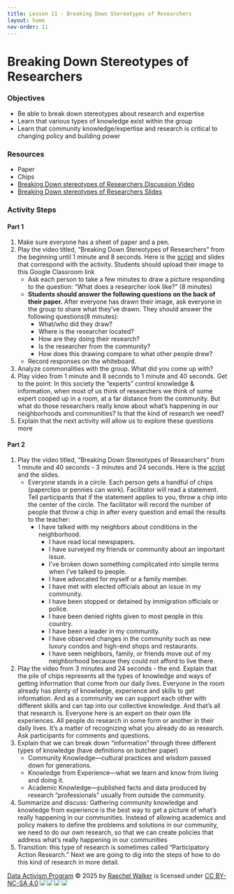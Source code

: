 ```yaml
---
title: Lesson 11 - Breaking Down Stereotypes of Researchers
layout: home
nav-order: 11
---
```


<script>
  if (localStorage.getItem("formFilled") !== "true") {
    window.location.href = "/";
  }
</script>


 # Breaking Down Stereotypes of Researchers

### Objectives
- Be able to break down stereotypes about research and expertise
- Learn that various types of knowledge exist within the group
- Learn that community knowledge/expertise and research is critical to changing policy and building power

### Resources
- Paper
- Chips
- <a href = "https://drive.google.com/file/d/1bRICBsqy1a5EYa41KEDPcqgkNmp1wWsx/view?usp=drive_link">Breaking Down stereotypes of Researchers Discussion Video</a>
- <a href = "https://drive.google.com/file/d/10HgKeK3H_07nlnffojd5Qa67LX7R1Jyf/view?usp=drive_link">Breaking Down stereotypes of Researchers Slides</a>

### Activity Steps
#### Part 1

1. Make sure everyone has a sheet of paper and a pen.
2. Play the video titled, “Breaking Down Stereotypes of Researchers” from the beginning until 1 minute and 8 seconds. Here is the <a href = "https://docs.google.com/document/d/1HC4a5uqU4JLb8kXGGh_mp81NKAdlNYSluxeiM-SSfzk/edit?tab=t.0">script</a> and slides that correspond with the activity. Students should upload their image to this Google Classroom link
    - Ask each person to take a few minutes to draw a picture responding to the question: “What does a researcher look like?” (8 minutes)
    - **Students should answer the following questions on the back of their paper.** After everyone has drawn their image, ask everyone in the group to share what  they’ve drawn. They should answer the following questions(8 minutes): 
        - What/who did they draw? 
        - Where is the researcher located? 
        - How are they doing their research? 
        - Is the researcher from the community?
        - How does this drawing compare to what other people drew?
    - Record responses on the whiteboard.
3. Analyze commonalities with the group. What did you come up with?
4. Play video from 1 minute and 8 seconds to 1 minute and 40 seconds. Get to the point: In this society the “experts” control knowledge & information, when most of us think of researchers we think of some expert cooped up in a room, at a far distance from the community. But what do those researchers really know about what’s happening in our neighborhoods and communities? Is that the kind of research we need?
5. Explain that the next activity will allow us to explore these questions more

#### Part 2

1. Play the video titled, “Breaking Down Stereotypes of Researchers” from 1 minute and 40 seconds - 3 minutes and 24 seconds. Here is the <a href = "https://docs.google.com/document/d/1uZ1SjjUP4gSewccwJ0Dix__uBohJ2GmQEmgYVvjCXaU/edit?tab=t.0">script</a> and the slides. 
    - Everyone stands in a circle. Each person gets a handful of chips (paperclips or pennies can work). Facilitator will read a statement. Tell participants that if the statement applies to you, throw a chip into the center of the circle. The facilitator will record the number of people that throw a chip in after every question and email the results to the teacher:
        - I have talked with my neighbors about conditions in the neighborhood.
            - I have read local newspapers.
            - I have surveyed my friends or community about an important issue.
            - I’ve broken down something complicated into simple terms when I’ve talked to people.
            - I have advocated for myself or a family member.
            - I have met with elected officials about an issue in my community.
            - I have been stopped or detained by immigration officials or police.
            - I have been denied rights given to most people in this country.
            - I have been a leader in my community.
            - I have observed changes in the community such as new luxury condos and high-end shops and restaurants.
            - I have seen neighbors, family, or friends move out of my neighborhood because they could not afford to live there.
2. Play the video from 3 minutes and 24 seconds - the end. Explain that the pile of chips represents all the types of knowledge and ways of getting information that come from our daily lives. Everyone in the room already has plenty of knowledge, experience and skills to get information. And as a community we can support each other with different skills and can tap into our collective knowledge. And that’s all that research is. Everyone here is an expert on their own life experiences. All people do research in some form or another in their daily lives. It’s a matter of recognizing what you already do as research. Ask participants for comments and questions.
3. Explain that we can break down “information” through three different types of knowledge (have definitions on butcher paper)
    - Community Knowledge—cultural practices and wisdom passed down for generations.
    - Knowledge from Experience—what we learn and know from living and doing it.
    - Academic Knowledge—published facts and data produced by research “professionals” usually from outside the community.
4. Summarize and discuss: Gathering community knowledge and knowledge from experience is the best way to get a picture of what’s really happening in our communities. Instead of allowing academics and policy makers to define the problems and solutions in our community, we need to do our own research, so that we can create policies that address what’s really happening in our communities
5. Transition: this type of research is sometimes called “Participatory Action Research.” Next we are going to dig into the steps of how to do this kind of research in more detail.






<a href="https://creativecommons.org">Data Activism Program</a> © 2025 by <a href="https://creativecommons.org">Raechel Walker</a> is licensed under <a href="https://creativecommons.org/licenses/by-nc-sa/4.0/">CC BY-NC-SA 4.0</a><img src="https://mirrors.creativecommons.org/presskit/icons/cc.svg" style="max-width: 1em;max-height:1em;margin-left: .2em;"><img src="https://mirrors.creativecommons.org/presskit/icons/by.svg" style="max-width: 1em;max-height:1em;margin-left: .2em;"><img src="https://mirrors.creativecommons.org/presskit/icons/nc.svg" style="max-width: 1em;max-height:1em;margin-left: .2em;"><img src="https://mirrors.creativecommons.org/presskit/icons/sa.svg" style="max-width: 1em;max-height:1em;margin-left: .2em;">